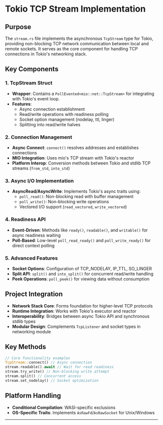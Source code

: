 # Tokio TCP Stream Implementation

## Purpose
The `stream.rs` file implements the asynchronous `TcpStream` type for Tokio, providing non-blocking TCP network communication between local and remote sockets. It serves as the core component for handling TCP connections in Tokio's networking stack.

## Key Components

### 1. TcpStream Struct
- **Wrapper**: Contains a `PollEvented<mio::net::TcpStream>` for integrating with Tokio's event loop.
- **Features**:
  - Async connection establishment
  - Read/write operations with readiness polling
  - Socket option management (nodelay, ttl, linger)
  - Splitting into read/write halves

### 2. Connection Management
- **Async Connect**: `connect()` resolves addresses and establishes connections
- **MIO Integration**: Uses mio's TCP stream with Tokio's reactor
- **Platform Interop**: Conversion methods between Tokio and stdlib TCP streams (`from_std`, `into_std`)

### 3. Async I/O Implementation
- **AsyncRead/AsyncWrite**: Implements Tokio's async traits using:
  - `poll_read()`: Non-blocking read with buffer management
  - `poll_write()`: Non-blocking write operations
  - Vectored I/O support (`read_vectored`, `write_vectored`)

### 4. Readiness API
- **Event-Driven**: Methods like `ready()`, `readable()`, and `writable()` for async readiness waiting
- **Poll-Based**: Low-level `poll_read_ready()` and `poll_write_ready()` for direct context polling

### 5. Advanced Features
- **Socket Options**: Configuration of TCP_NODELAY, IP_TTL, SO_LINGER
- **Split API**: `split()` and `into_split()` for concurrent read/write handling
- **Peek Operations**: `poll_peek()` for viewing data without consumption

## Project Integration
- **Network Stack Core**: Forms foundation for higher-level TCP protocols
- **Runtime Integration**: Works with Tokio's executor and reactor
- **Interoperability**: Bridges between async Tokio API and synchronous stdlib types
- **Modular Design**: Complements `TcpListener` and socket types in networking module

## Key Methods
```rust
// Core functionality examples
TcpStream::connect() // Async connection
stream.readable().await // Wait for read readiness
stream.try_write() // Non-blocking write attempt
stream.split() // Concurrent access
stream.set_nodelay() // Socket optimization
```

## Platform Handling
- **Conditional Compilation**: WASI-specific exclusions
- **OS-Specific Traits**: Implements `AsRawFd`/`AsRawSocket` for Unix/Windows

---
